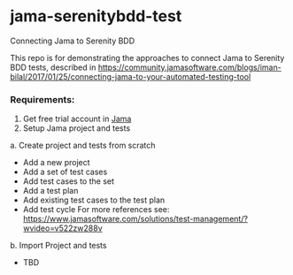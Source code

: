 # jama-serenitybdd-test
Connecting Jama to Serenity BDD

This repo is for demonstrating the approaches to connect Jama to Serenity BDD tests, described in https://community.jamasoftware.com/blogs/iman-bilal/2017/01/25/connecting-jama-to-your-automated-testing-tool 


### Requirements:
1. Get free trial account in [Jama](https://www.jamasoftware.com/)
2. Setup Jama project and tests

a. Create project and tests from scratch
* Add a new project
* Add a set of test cases
* Add test cases to the set
* Add a test plan
* Add existing test cases to the test plan
* Add test cycle
For more references see: https://www.jamasoftware.com/solutions/test-management/?wvideo=v522zw288v

b. Import Project and tests
* TBD
